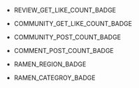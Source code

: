 - REVIEW_GET_LIKE_COUNT_BADGE
- COMMUNITY_GET_LIKE_COUNT_BADGE

- COMMUNITY_POST_COUNT_BADGE
- COMMENT_POST_COUNT_BADGE

- RAMEN_REGION_BADGE
- RAMEN_CATEGROY_BADGE